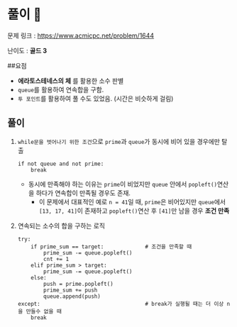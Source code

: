 # 풀이 :notebook:

   문제 링크 : https://www.acmicpc.net/problem/1644
   
   난이도 : __골드 3__
   
##요점
- __에라토스테네스의 체__ 를 활용한 소수 판별
- `queue`를 활용하여 연속합을 구함.
- `투 포인트`를 활용하여 풀 수도 있었음. (시간은 비슷하게 걸림)
## 풀이
1. `while문을 벗어나기 위한 조건`으로 `prime`과 `queue`가 동시에 비어 있을 경우에만 탈출
    ```
    if not queue and not prime:
        break
      ```
    - 동시에 만족해야 하는 이유는 `prime`이 비었지만 `queue` 안에서 `popleft()`연산을 하다가 연속합이 만족될 경우도 존재.
        - 이 문제에서 대표적인 예로 `n = 41`일 때, `prime`은 비어있지만 `queue`에서 `[13, 17, 41]`이 존재하고 `popleft()`연산 후 `[41]`만 남을 경우 __조건 만족__
        
 2. 연속되는 소수의 합을 구하는 로직
    ```
    try:
        if prime_sum == target:             # 조건을 만족할 때
            prime_sum -= queue.popleft()    
            cnt += 1
        elif prime_sum > target:
            prime_sum -= queue.popleft()
        else:
            push = prime.popleft()
            prime_sum += push
            queue.append(push)
    except:                                 # break가 실행될 때는 더 이상 n을 만들수 없을 때
        break
       ```